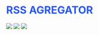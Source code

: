 <h1 style="color: rgb(41, 87, 241)">RSS AGREGATOR</h1>
<a href="https://codeclimate.com/github/Maksim1509/frontend-project-lvl3/maintainability"><img src="https://api.codeclimate.com/v1/badges/72631ae5659f6ee089bf/maintainability" /></a>
<a href="https://github.com/Maksim1509/frontend-project-lvl3/actions"><img src="https://github.com/Maksim1509/frontend-project-lvl3/workflows/Node%20CI/badge.svg"></a>
<a href="https://codeclimate.com/github/Maksim1509/frontend-project-lvl3/test_coverage"><img src="https://api.codeclimate.com/v1/badges/72631ae5659f6ee089bf/test_coverage" /></a>